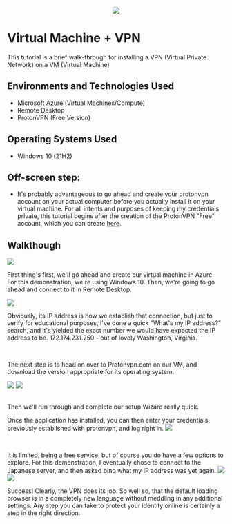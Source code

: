 <p align="center">
<img src="https://i.postimg.cc/BvThz3h9/Screenshot-2023-11-15-000000.png"/>
</p>

<h1>Virtual Machine + VPN</h1>
This tutorial is a brief walk-through for installing a VPN (Virtual Private Network) on a VM (Virtual Machine)<br />

<h2>Environments and Technologies Used</h2>

- Microsoft Azure (Virtual Machines/Compute)
- Remote Desktop
- ProtonVPN (Free Version)

<h2>Operating Systems Used </h2>

- Windows 10</b> (21H2)

<h2>Off-screen step:</h2>

- It's probably advantageous to go ahead and create your protonvpn account on your actual computer before you actually install it on your virtual machine. For all intents and purposes of keeping my credentials private, this tutorial begins after the creation of the ProtonVPN "Free" account, which you can create <a href="https://protonvpn.com/">here</a>. 

<h2>Walkthough</h2>

<p>
<img src="https://i.postimg.cc/QxG7n7WP/Screenshot-2023-11-14-230815.png"/>
</p>
<p>
  
First thing's first, we'll go ahead and create our virtual machine in Azure. For this demonstration, we're using Windows 10. Then, we're going to go ahead and connect to it in Remote Desktop.
</p>
  
<p>
<img src="https://i.postimg.cc/qBCnLwgy/Screenshot-2023-11-14-231434.png"/>
</p>
<p>
  
Obviously, its IP address is how we establish that connection, but just to verify for educational purposes, I've done a quick "What's my IP address?" search, and it's yielded the exact number we would have expected the IP address to be. 172.174.231.250 - out of lovely Washington, Virginia.
</p>
<br />

<p>
The next step is to head on over to Protonvpn.com on our VM, and download the version appropriate for its operating system.
</p>
<p>
<img src="https://i.postimg.cc/tTs68tk0/Screenshot-2023-11-14-232815.png"/> <img src="https://i.postimg.cc/4N6cC363/Screenshot-2023-11-14-233001.png"/>
</p>
<br />
Then we'll run through and complete our setup Wizard really quick.


<p>
Once the application has installed, you can then enter your credentials previously established with protonvpn, and log right in.
  
  <img src="https://i.postimg.cc/rsWYGfVV/Screenshot-2023-11-15-003351.png"/>
</p>
<br />

<p>It is limited, being a free service, but of course you do have a few options to explore. For this demonstration, I eventually chose to connect to the Japanese server, and then asked bing what my IP address was yet again.
  <img src="https://i.postimg.cc/sxShgjbw/Screenshot-2023-11-14-234933.png"/>
  <img src="https://i.postimg.cc/4xX9XTPQ/Screenshot-2023-11-14-235038.png"/>
 
  Success! Clearly, the VPN does its job. So well so, that the default loading browser is in a completely new language without meddling in any additional settings.
Any step you can take to protect your identity online is certainly a step in the right direction.
</p>
